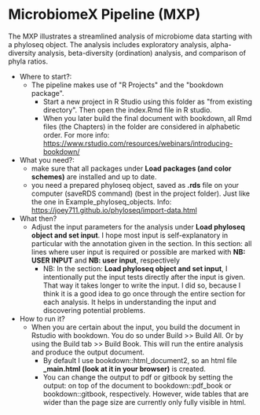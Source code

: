 # MicrobiomeX Pipeline (MXP)

The MXP illustrates a streamlined analysis of microbiome data starting with a phyloseq object. 
The analysis includes exploratory analysis, alpha-diversity analysis, beta-diversity (ordination) analysis, and comparison of phyla ratios.

- Where to start?: 
    - The pipeline makes use of "R Projects" and the "bookdown package". 
        - Start a new project in R Studio using this folder as "from existing directory". Then open the index.Rmd file in R studio.
        - When you later build the final document with bookdown, all Rmd files (the Chapters) in the folder are considered in alphabetic order. For more info: <https://www.rstudio.com/resources/webinars/introducing-bookdown/>
- What you need?:
    - make sure that all packages under **Load packages (and color schemes)** are installed and up to date.
    - you need a prepared phyloseq object, saved as **.rds** file on your computer (saveRDS command) (best in the project folder). Just like the one in Example_phyloseq_objects. Info: <https://joey711.github.io/phyloseq/import-data.html>
- What then?
    - Adjust the input parameters for the analysis under **Load phyloseq object and set input**. I hope most input is self-explanatory in particular with the annotation given in the section. In this section: all lines where user input is required or possible are marked with **NB: USER INPUT** and **NB: user input**, respectively
       - NB: In the section: **Load phyloseq object and set input**, I intentionally put the input tests directly after the input is given. That way it takes longer to write the input. I did so, because I think it is a good idea to go once through the entire section for each analysis. It helps in understanding the input and discovering potential problems.
- How to run it?
    - When you are certain about the input, you build the document in Rstudio with bookdown. You do so under Build >> Build All. Or by using the Build tab >> Build Book. This will run the entire analysis and produce the output document.
        - By default I use bookdown::html_document2, so an html file **_main.html (look at it in your browser)** is created.
        - You can change the output to pdf or gitbook by setting the output: on top of the document to bookdown::pdf_book or bookdown::gitbook, respectively. However, wide tables that are wider than the page size are currently only fully visible in html.


   